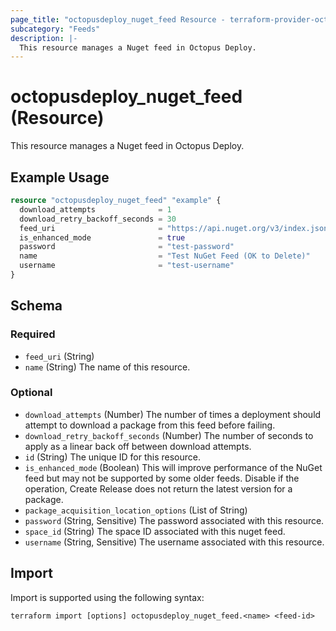 ```yaml
---
page_title: "octopusdeploy_nuget_feed Resource - terraform-provider-octopusdeploy"
subcategory: "Feeds"
description: |-
  This resource manages a Nuget feed in Octopus Deploy.
---
```


# octopusdeploy_nuget_feed (Resource)

This resource manages a Nuget feed in Octopus Deploy.

## Example Usage

```terraform
resource "octopusdeploy_nuget_feed" "example" {
  download_attempts              = 1
  download_retry_backoff_seconds = 30
  feed_uri                       = "https://api.nuget.org/v3/index.json"
  is_enhanced_mode               = true
  password                       = "test-password"
  name                           = "Test NuGet Feed (OK to Delete)"
  username                       = "test-username"
}
```
<!-- schema generated by tfplugindocs -->
## Schema

### Required

- `feed_uri` (String)
- `name` (String) The name of this resource.

### Optional

- `download_attempts` (Number) The number of times a deployment should attempt to download a package from this feed before failing.
- `download_retry_backoff_seconds` (Number) The number of seconds to apply as a linear back off between download attempts.
- `id` (String) The unique ID for this resource.
- `is_enhanced_mode` (Boolean) This will improve performance of the NuGet feed but may not be supported by some older feeds. Disable if the operation, Create Release does not return the latest version for a package.
- `package_acquisition_location_options` (List of String)
- `password` (String, Sensitive) The password associated with this resource.
- `space_id` (String) The space ID associated with this nuget feed.
- `username` (String, Sensitive) The username associated with this resource.

## Import

Import is supported using the following syntax:

```shell
terraform import [options] octopusdeploy_nuget_feed.<name> <feed-id>
```
